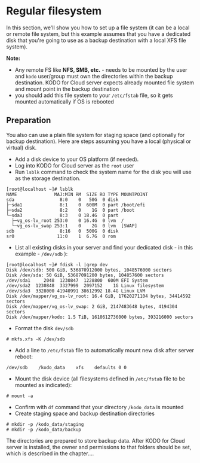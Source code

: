 # Regular filesystem

In this section, we'll show you how to set up a  file system \(it can be a local or remote file system, but this example assumes that you have a dedicated disk that you're going to use as a backup destination with a local XFS file system\).

**Note:**

* Any remote FS like **NFS, SMB, etc.** - needs to be mounted by the user and `kodo` user/group must own the directories within the backup destination. KODO for Cloud server expects already mounted file system and mount point in the backup destination
* you should add this file system to your `/etc/fstab` file, so it gets mounted automatically if OS is rebooted 

## Preparation

You also can use a plain file system for staging space \(and optionally for backup destination\). Here are steps assuming you have a local \(physical or virtual\) disk.

* Add a disk device to your OS platform \(if needed\). 
* Log into KODO for Cloud server as the `root` user
* Run `lsblk` command to check the system name for the disk you will use as the storage destination.  

```text
[root@localhost ~]# lsblk
NAME              MAJ:MIN RM  SIZE RO TYPE MOUNTPOINT
sda                 8:0    0   50G  0 disk
├─sda1              8:1    0  600M  0 part /boot/efi
├─sda2              8:2    0    1G  0 part /boot
└─sda3              8:3    0 18.4G  0 part
  ├─vg_os-lv_root 253:0    0 16.4G  0 lvm  /
  └─vg_os-lv_swap 253:1    0    2G  0 lvm  [SWAP]
sdb                 8:16   0  500G  0 disk
sr0                11:0    1  6.7G  0 rom
```

* List all existing disks in your server and find your dedicated disk - in this example - `/dev/sdb` \):

```text
[root@localhost ~]# fdisk -l |grep dev
Disk /dev/sdb: 500 GiB, 536870912000 bytes, 1048576000 sectors
Disk /dev/sda: 50 GiB, 53687091200 bytes, 104857600 sectors
/dev/sda1     2048  1230847  1228800  600M EFI System
/dev/sda2  1230848  3327999  2097152    1G Linux filesystem
/dev/sda3  3328000 41940991 38612992 18.4G Linux LVM
Disk /dev/mapper/vg_os-lv_root: 16.4 GiB, 17620271104 bytes, 34414592 sectors
Disk /dev/mapper/vg_os-lv_swap: 2 GiB, 2147483648 bytes, 4194304 sectors
Disk /dev/mapper/kodo: 1.5 TiB, 1610612736000 bytes, 393216000 sectors
```

* Format the disk `dev/sdb`

```text
# mkfs.xfs -K /dev/sdb
```

* Add a line to `/etc/fstab` file to automatically mount new  disk after server reboot:

```text
/dev/sdb    /kodo_data    xfs    defaults 0 0
```

* Mount the disk device \(all filesystems defined in `/etc/fstab` file to be mounted as indicated\): 

```text
# mount -a
```

* Confirm with `df` command that your directory `/kodo_data` is mounted
* Create staging space and backup destination directories

```text
# mkdir -p /kodo_data/staging
# mkdir -p /kodo_data/backup
```

The directories are prepared to store backup data. After KODO for Cloud server is installed, the owner and permissions to that folders should be set, which is described in the chapter.... 


